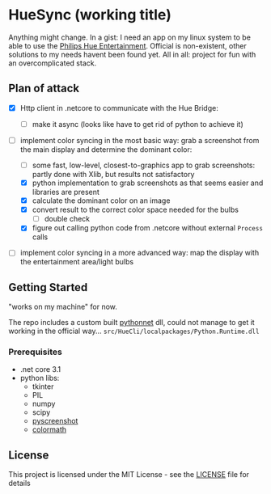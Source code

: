 # HueSync (working title)

Anything might change. In a gist: I need an app on my linux system to be able to use the [Philips Hue Entertainment](https://www2.meethue.com/en-us/entertainment). Official is non-existent, other solutions to my needs havent been found yet.
All in all: project for fun with an overcomplicated stack.

## Plan of attack
- [x] Http client in .netcore to communicate with the Hue Bridge:
    - [ ] make it async (looks like have to get rid of python to achieve it)
- [ ] implement color syncing in the most basic way: grab a screenshot from the main display and determine the dominant color:
    - [ ] some fast, low-level, closest-to-graphics app to grab screenshots: partly done with Xlib, but results not satisfactory
    - [x] python implementation to grab screenshots as that seems easier and libraries are present
    - [x] calculate the dominant color on an image
    - [x] convert result to the correct color space needed for the bulbs
        - [ ] double check
    - [x] figure out calling python code from .netcore without external `Process` calls
- [ ] implement color syncing in a more advanced way: map the display with the entertainment area/light bulbs


## Getting Started
"works on my machine" for now.

The repo includes a custom built [pythonnet](https://github.com/pythonnet/pythonnet) dll, could not manage to get it working in the official way... `src/HueCli/localpackages/Python.Runtime.dll`

### Prerequisites
- .net core 3.1
- python libs:
    - tkinter
    - PIL
    - numpy
    - scipy
    - [pyscreenshot](https://pypi.org/project/pyscreenshot/)
    - [colormath](https://python-colormath.readthedocs.io/en/latest/)



## License

This project is licensed under the MIT License - see the [LICENSE](LICENSE) file for details
